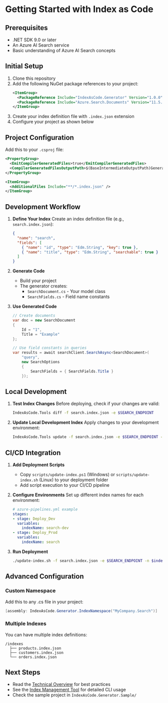 # Getting Started with Index as Code

## Prerequisites
- .NET SDK 9.0 or later
- An Azure AI Search service
- Basic understanding of Azure AI Search concepts

## Initial Setup

1. Clone this repository
2. Add the following NuGet package references to your project:
   ```xml
   <ItemGroup>
     <PackageReference Include="IndexAsCode.Generator" Version="1.0.0" />
     <PackageReference Include="Azure.Search.Documents" Version="11.5.1" />
   </ItemGroup>
   ```
3. Create your index definition file with `.index.json` extension
4. Configure your project as shown below

## Project Configuration

Add this to your `.csproj` file:

```xml
<PropertyGroup>
  <EmitCompilerGeneratedFiles>true</EmitCompilerGeneratedFiles>
  <CompilerGeneratedFilesOutputPath>$(BaseIntermediateOutputPath)Generated</CompilerGeneratedFilesOutputPath>
</PropertyGroup>

<ItemGroup>
  <AdditionalFiles Include="**/*.index.json" />
</ItemGroup>
```

## Development Workflow

1. **Define Your Index**
   Create an index definition file (e.g., `search.index.json`):
   ```json
   {
     "name": "search",
     "fields": [
       { "name": "id", "type": "Edm.String", "key": true },
       { "name": "title", "type": "Edm.String", "searchable": true }
     ]
   }
   ```

2. **Generate Code**
   - Build your project
   - The generator creates:
     - `SearchDocument.cs` - Your model class
     - `SearchFields.cs` - Field name constants

3. **Use Generated Code**
   ```csharp
   // Create documents
   var doc = new SearchDocument 
   { 
       Id = "1", 
       Title = "Example" 
   };

   // Use field constants in queries
   var results = await searchClient.SearchAsync<SearchDocument>(
       "query",
       new SearchOptions 
       { 
           SearchFields = { SearchFields.Title } 
       });
   ```

## Local Development

1. **Test Index Changes**
   Before deploying, check if your changes are valid:
   ```bash
   IndexAsCode.Tools diff -f search.index.json -e $SEARCH_ENDPOINT
   ```

2. **Update Local Development Index**
   Apply changes to your development environment:
   ```bash
   IndexAsCode.Tools update -f search.index.json -e $SEARCH_ENDPOINT -n search-dev
   ```

## CI/CD Integration

1. **Add Deployment Scripts**
   - Copy `scripts/update-index.ps1` (Windows) or `scripts/update-index.sh` (Linux) to your deployment folder
   - Add script execution to your CI/CD pipeline

2. **Configure Environments**
   Set up different index names for each environment:
   ```yaml
   # azure-pipelines.yml example
   stages:
   - stage: Deploy_Dev
     variables:
       indexName: search-dev
   - stage: Deploy_Prod
     variables:
       indexName: search
   ```

3. **Run Deployment**
   ```bash
   ./update-index.sh -f search.index.json -e $SEARCH_ENDPOINT -n $indexName
   ```

## Advanced Configuration

### Custom Namespace
Add this to any .cs file in your project:
```csharp
[assembly: IndexAsCode.Generator.IndexNamespace("MyCompany.Search")]
```

### Multiple Indexes
You can have multiple index definitions:
```
/indexes
  ├── products.index.json
  ├── customers.index.json
  └── orders.index.json
```

## Next Steps

- Read the [Technical Overview](technical-overview.md) for best practices
- See the [Index Management Tool](index-management-tool.md) for detailed CLI usage
- Check the sample project in `IndexAsCode.Generator.Sample/`
